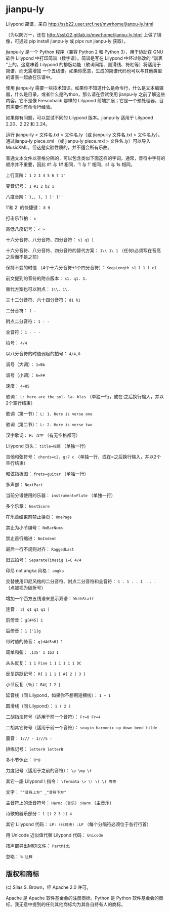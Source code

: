 # jianpu-ly

Lilypond 简谱，来自 http://ssb22.user.srcf.net/mwrhome/jianpu-ly.html

（为以防万一，还在 http://ssb22.gitlab.io/mwrhome/jianpu-ly.html 上做了镜像，可通过 pip install jianpu-ly 或 pipx run jianpu-ly 获取）。

jianpu-ly 是一个 Python 程序（兼容 Python 2 和 Python 3），用于协助在 GNU 软件 Lilypond 中打印简谱（数字谱）。简谱是写在 Lilypond 中经过修改的 “谱表 ”上的，这意味着 Lilypond 的排版功能（歌词间距、圆滑线、符杠等）将适用于简谱，而无需增加 一个五线谱。如果你愿意，生成的简谱代码也可以与其他类型的谱表一起放在乐谱中。

使用 jianpu-ly 需要一些技术知识。如果你不知道什么是命令行，什么是文本编辑器，什么是目录，或者什么是Python，那么请在尝试使用 jianpu-ly 之前了解这些内容。它不是像 Frescobaldi 那样的 Lilypond 前端扩展；它是一个预处理器，目前需要你有命令行经验。

如果你有问题，可以尝试不同的 Lilypond 版本。jianpu-ly 适用于 Lilypond 2.20、2.22 和 2.24。

运行 jianpu-ly < 文件名.txt > 文件名.ly（或 jianpu-ly 文件名.txt > 文件名.ly）。通过jianpu-ly piece.xml （或 jianpu-ly piece.mxl > 文件名.ly）可以导入MusicXML，但这是实验性质的，并不适合所有乐曲。

普通文本文件以空格分隔的，可以包含类似下面这样的字词。通常，音符中字符的顺序并不重要，因此 #1 与 1# 相同，'1 与 1' 相同，s1 与 1s 相同。

上行音阶： `1 2 3 4 5 6 7 1'`

变音记号： `1 #1 2 b2 1`

八度音阶： `1,, 1, 1 1' 1''`

1'和 2' 的快捷键： `8 9`

打击乐节拍： `x`

高低八度记号： `< >`

十六分音符、八分音符、四分音符： `s1 q1 1`

十六分音符、八分音符、四分音符的替代方案： `1\\ 1\ 1` （任何\必须写在音高之后而不是之前）

保持不变的时值 （4个十六分音符+1个四分音符）： `KeepLength s1 1 1 1 c1`

前文提到的音符的附点版本： `s1. q1. 1.`

替代方案也可以附点： `1\\. 1\.`

三十二分音符、六十四分音符： `d1 h1`

二分音符： `1 -`

附点二分音符： `1 - -`

全音符： `1 - - -`

拍号： `4/4`

以八分音符的时值弱起的拍号： `4/4,8`

调号（大调）： `1=Bb`

调号（小调）： `6=F#`

速度： `4=85`

歌词： `L: here are the syl- la- bles` （单独一行，或在:之后换行输入，并以2个空行结束）

歌词（第一节）： `L: 1. Here is verse one`

歌词（第二节）： `L: 2. Here is verse two`

汉字歌词： `H: 汉字` （有无空格都可）

Lilypond 页头： `title=标题` （单独一行）

吉他和弦符号： `chords=c2. g:7 c` （单独一行，或在=之后换行输入，并以2个空行结束）

和弦指板图： `frets=guitar` （单独一行）

多声部： `NextPart`

当前分谱使用的乐器： `instrument=Flute` （单独一行）

多个乐章： `NextScore`

在乐章结束前禁止换页： `OnePage`

禁止为小节编号： `NoBarNums`

禁止首行缩进： `NoIndent`

最后一行不规则对齐： `RaggedLast`

旧式拍号： `SeparateTimesig 1=C 4/4`

印尼 not angka 风格： `angka`

交替使用印尼风格的二分音符、附点二分音符和全音符： `1 . 1 . . 1 . . .` （点被视为破折号）

增加一个西方五线谱来显示双谱： `WithStaff`

连音： `3[ q1 q1 q1 ]`

前倚音： `g[#45] 1`

后倚音： `1 ['1]g`

带时值的倚音： `g[d4d5s6] 1`

简单和弦： `,135' 1 1b3 1`

从头反复： `1 1 Fine 1 1 1 1 1 1 DC`

反复跳跃记号： `R{ 1 1 1 } A{ 2 | 3 }`

小节反复（％）： `R4{ 1 2 }`

延音线（同 Lilypond，如果你不想用短横线）： `1 ~ 1`

圆滑线（同 Lilypond）： `1 ( 2 )`

二胡指法符号（适用于前一个音符）： `Fr=0 Fr=4`

二胡其它符号（适用于前一个音符）： `souyin harmonic up down bend tilde`

震音： `1/// - 1///5 -`

排练记号： `letterA letterB`

多小节休止： `R*8`

力度记号（适用于之前的音符）： `\p \mp \f`

其它一語 Lilypond \ 指令： `\fermata \> \! \( \) 等等`

文字： `^"音符上方" _"音符下方"`

主音符上的泛音符号： `Harm: (音乐) :Harm` （主音乐）

诗歌的器乐部分： `1 [( 2 3 )] 4`

其它 Lilypond 代码： `LP: (代码块) :LP` （每个分隔符必须位于各行行首）

用 Unicode 近似值代替 Lilypond 代码： `Unicode`

按声部导出MIDI文件： `PartMidi`

忽略： `% 注释`


版权和商标
------------------------

(c) Silas S. Brown，经 Apache 2.0 许可。

Apache 是 Apache 软件基金会的注册商标。Python 是 Python 软件基金会的商标。我无意中提到的任何其他商标均为其各自持有人的商标。
